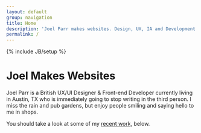 ```yaml
---
layout: default
group: navigation
title: Home
description: 'Joel Parr makes websites. Design, UX, IA and Development in Austin, TX.'
permalink: /
---
```

{% include JB/setup %}

# Joel Makes Websites
Joel Parr is a British UX/UI Designer &amp; Front-end Developer currently living in Austin, TX who is immediately going to stop writing in the third person. I miss the rain and pub gardens, but enjoy people smiling and saying 
hello to me in shops.

You should take a look at some of my <a href="#work" title="Skip down to Work section">recent work</a>, below.